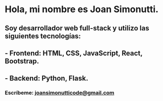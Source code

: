 # Hola, mi nombre es **Joan Simonutti**.

## **Soy desarrollador web full-stack** y utilizo las siguientes tecnologías:
## - **Frontend:** HTML, CSS, JavaScript, React, Bootstrap.
## - **Backend:** Python, Flask.
  
### **Escríbeme:** [joansimonutticode@gmail.com](mailto:joansimonutticode@gmail.com)

